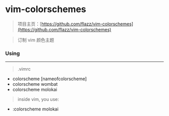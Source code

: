 vim-colorschemes
================

> 项目主页：[https://github.com/flazz/vim-colorschemes](https://github.com/flazz/vim-colorschemes)

> 订制 vim 颜色主题

### Using
---------

> .vimrc

- colorscheme [nameofcolorscheme]
- colorscheme wombat
- colorscheme molokai

> inside vim, you use:

- :colorscheme molokai
